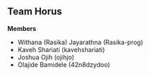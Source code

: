## Team Horus
**Members**
* Withana (Rasika) Jayarathna (Rasika-prog)
* Kaveh Shariati (kavehshariati)
* Joshua Ojih (ojihjo)
* Olajide Bamidele (42n8dzydoo)
